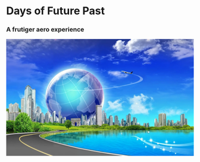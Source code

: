 # Days of Future Past
### A frutiger aero experience

![GenAI web app for creating frutiger aero-style content including images and music](frutiger%20aero%20images/frutiger-aero-3.webp)

